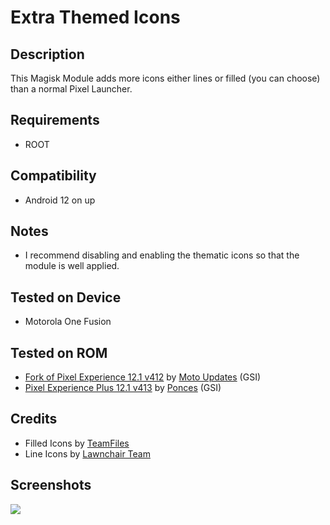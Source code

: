 # Extra Themed Icons

## Description
This Magisk Module adds more icons either lines or filled (you can choose) than a normal Pixel Launcher.

## Requirements
- ROOT

## Compatibility
- Android 12 on up

## Notes
- I recommend disabling and enabling the thematic icons so that the module is well applied.

## Tested on Device
- Motorola One Fusion

## Tested on ROM
- [Fork of Pixel Experience 12.1 v412](https://t.me/MotoUpdatesbr/17) by [Moto Updates](https://t.me/MotoUpdatesbr) (GSI)
- [Pixel Experience Plus 12.1 v413](https://github.com/ponces/treble_build_pe/releases/tag/v413-plus) by [Ponces](https://github.com/ponces) (GSI)

## Credits
- Filled Icons by [TeamFiles](https://t.me/modulesrepo "Modules Repository | Team Files™")
- Line Icons by [Lawnchair Team](https://github.com/LawnchairLauncher/lawnicons "Lawnchair News")

## Screenshots
![](https://telegra.ph/file/18877e50ba080dc3fed88.png)